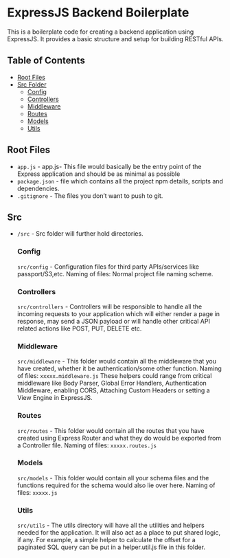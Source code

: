 
# ExpressJS Backend Boilerplate
 This is a boilerplate code for creating a backend application using ExpressJS.
 It provides a basic structure and setup for building RESTful APIs.


## Table of Contents

- [Root Files](#root-Files)
- [Src Folder](#src)
  - [Config](#config)
  - [Controllers](#controller)
  - [Middleware](#middleware)
  - [Routes](#routes)
  - [Models](#models)
  - [Utils](#utils)

## Root Files

- `app.js` - app.js- This file would basically be the entry point of the Express application and should be as minimal as possible
- `package.json` - file which contains all the project npm details, scripts and dependencies.
- `.gitignore` - The files you don’t want to push to git.

## Src

- `/src` - Src folder will further hold directories.
  
  ### Config
    `src/config` - Configuration files for third party APIs/services like passport/S3,etc. Naming of files: Normal project file naming scheme.

  ### Controllers
    `src/controllers` - Controllers will be responsible to handle all the incoming requests to your application which will either render a page in response, may send a JSON payload or will handle other critical API related actions like POST, PUT, DELETE etc.
  
  ### Middleware
    `src/middleware` - This folder would contain all the middleware that you have created, whether it be authentication/some other function. Naming of files: `xxxxx.middleware.js`
    These helpers could range from critical middleware like Body Parser, Global Error Handlers, Authentication Middleware, enabling CORS, Attaching Custom Headers or setting a View Engine in ExpressJS.

  ### Routes
    `src/routes` - This folder would contain all the routes that you have created using Express Router and what they do would be exported from a Controller file. Naming of files: `xxxxx.routes.js`

  ### Models
    `src/models` - This folder would contain all your schema files and the functions required for the schema would also lie over here. Naming of files: `xxxxx.js`

  ### Utils
    `src/utils` - The utils directory will have all the utilities and helpers needed for the application. It will also act as a place to put shared logic, if any. For example, a simple helper to calculate the offset for a paginated SQL query can be put in a helper.util.js file in this folder.

